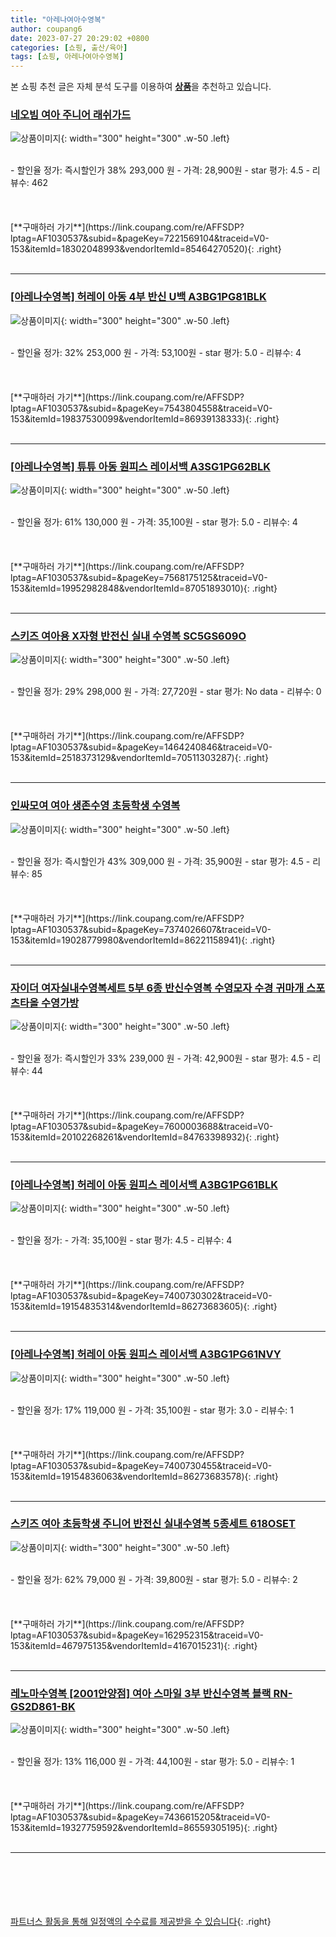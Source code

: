 ```yaml
---
title: "아레나여아수영복"
author: coupang6
date: 2023-07-27 20:29:02 +0800
categories: [쇼핑, 출산/육아]
tags: [쇼핑, 아레나여아수영복]
---
```


본 쇼핑 추천 글은 자체 분석 도구를 이용하여 [**상품**](https://link.coupang.com/a/bao1ui)을 추천하고 있습니다.

### [네오빔 여아 주니어 래쉬가드](https://link.coupang.com/re/AFFSDP?lptag=AF1030537&subid=&pageKey=7221569104&traceid=V0-153&itemId=18302048993&vendorItemId=85464270520)

![상품이미지](https://thumbnail8.coupangcdn.com/thumbnails/remote/230x230ex/image/vendor_inventory/60f6/9fe03da06b7c53d7399f7528a31f505766c8fbe43c0295189f98fb54b09b.jpg){: width="300" height="300" .w-50 .left}


<br>
- 할인율 정가: 즉시할인가 38%  293,000   원
- 가격: 28,900원
- star 평가: 4.5
- 리뷰수: 462
<br>
<br>
<br>
<br>
[**구매하러 가기**](https://link.coupang.com/re/AFFSDP?lptag=AF1030537&subid=&pageKey=7221569104&traceid=V0-153&itemId=18302048993&vendorItemId=85464270520){: .right}
<br>
<br>

---

### [[아레나수영복] 허레이 아동 4부 반신 U백 A3BG1PG81BLK](https://link.coupang.com/re/AFFSDP?lptag=AF1030537&subid=&pageKey=7543804558&traceid=V0-153&itemId=19837530099&vendorItemId=86939138333)

![상품이미지](https://thumbnail6.coupangcdn.com/thumbnails/remote/230x230ex/image/vendor_inventory/836a/359937c8bebe5fbc229834ba7ebee747bb2b8204c25b821f04ae06cf4c7d.jpg){: width="300" height="300" .w-50 .left}


<br>
- 할인율 정가: 32%  253,000   원
- 가격: 53,100원
- star 평가: 5.0
- 리뷰수: 4
<br>
<br>
<br>
<br>
[**구매하러 가기**](https://link.coupang.com/re/AFFSDP?lptag=AF1030537&subid=&pageKey=7543804558&traceid=V0-153&itemId=19837530099&vendorItemId=86939138333){: .right}
<br>
<br>

---

### [[아레나수영복] 튜튜 아동 원피스 레이서백 A3SG1PG62BLK](https://link.coupang.com/re/AFFSDP?lptag=AF1030537&subid=&pageKey=7568175125&traceid=V0-153&itemId=19952982848&vendorItemId=87051893010)

![상품이미지](https://thumbnail6.coupangcdn.com/thumbnails/remote/230x230ex/image/vendor_inventory/7a4a/62ffadb7c9b521db2e4f005ffcbb01e87a15cb9ed71db791158d76771a83.jpg){: width="300" height="300" .w-50 .left}


<br>
- 할인율 정가: 61%  130,000   원
- 가격: 35,100원
- star 평가: 5.0
- 리뷰수: 4
<br>
<br>
<br>
<br>
[**구매하러 가기**](https://link.coupang.com/re/AFFSDP?lptag=AF1030537&subid=&pageKey=7568175125&traceid=V0-153&itemId=19952982848&vendorItemId=87051893010){: .right}
<br>
<br>

---

### [스키즈 여아용 X자형 반전신 실내 수영복 SC5GS609O](https://link.coupang.com/re/AFFSDP?lptag=AF1030537&subid=&pageKey=1464240846&traceid=V0-153&itemId=2518373129&vendorItemId=70511303287)

![상품이미지](https://thumbnail10.coupangcdn.com/thumbnails/remote/230x230ex/image/retail/images/2020/04/14/13/3/f3aa478e-0c1d-4a12-b042-c5b1eff1a995.jpg){: width="300" height="300" .w-50 .left}


<br>
- 할인율 정가: 29%  298,000   원
- 가격: 27,720원
- star 평가: No data
- 리뷰수: 0
<br>
<br>
<br>
<br>
[**구매하러 가기**](https://link.coupang.com/re/AFFSDP?lptag=AF1030537&subid=&pageKey=1464240846&traceid=V0-153&itemId=2518373129&vendorItemId=70511303287){: .right}
<br>
<br>

---

### [인싸모여 여아 생존수영 초등학생 수영복](https://link.coupang.com/re/AFFSDP?lptag=AF1030537&subid=&pageKey=7374026607&traceid=V0-153&itemId=19028779980&vendorItemId=86221158941)

![상품이미지](https://thumbnail8.coupangcdn.com/thumbnails/remote/230x230ex/image/vendor_inventory/0d78/9c658a1ea31816d36cba77c36907296f768aa157614adc25839444b02836.jpg){: width="300" height="300" .w-50 .left}


<br>
- 할인율 정가: 즉시할인가 43%  309,000   원
- 가격: 35,900원
- star 평가: 4.5
- 리뷰수: 85
<br>
<br>
<br>
<br>
[**구매하러 가기**](https://link.coupang.com/re/AFFSDP?lptag=AF1030537&subid=&pageKey=7374026607&traceid=V0-153&itemId=19028779980&vendorItemId=86221158941){: .right}
<br>
<br>

---

### [자이더 여자실내수영복세트 5부 6종 반신수영복 수영모자 수경 귀마개 스포츠타올 수영가방](https://link.coupang.com/re/AFFSDP?lptag=AF1030537&subid=&pageKey=7600003688&traceid=V0-153&itemId=20102268261&vendorItemId=84763398932)

![상품이미지](https://thumbnail10.coupangcdn.com/thumbnails/remote/230x230ex/image/vendor_inventory/90f2/ae3f6c65413dd383edc2901ca62ac8278bbf3f51fd2c3e917749f3415ef4.jpg){: width="300" height="300" .w-50 .left}


<br>
- 할인율 정가: 즉시할인가 33%  239,000   원
- 가격: 42,900원
- star 평가: 4.5
- 리뷰수: 44
<br>
<br>
<br>
<br>
[**구매하러 가기**](https://link.coupang.com/re/AFFSDP?lptag=AF1030537&subid=&pageKey=7600003688&traceid=V0-153&itemId=20102268261&vendorItemId=84763398932){: .right}
<br>
<br>

---

### [[아레나수영복] 허레이 아동 원피스 레이서백 A3BG1PG61BLK](https://link.coupang.com/re/AFFSDP?lptag=AF1030537&subid=&pageKey=7400730302&traceid=V0-153&itemId=19154835314&vendorItemId=86273683605)

![상품이미지](https://thumbnail8.coupangcdn.com/thumbnails/remote/230x230ex/image/vendor_inventory/b383/12e9355a912278f33b6d31c2abe35ff6063976f6ff29b3b9c471c4efff54.jpg){: width="300" height="300" .w-50 .left}


<br>
- 할인율 정가: 
- 가격: 35,100원
- star 평가: 4.5
- 리뷰수: 4
<br>
<br>
<br>
<br>
[**구매하러 가기**](https://link.coupang.com/re/AFFSDP?lptag=AF1030537&subid=&pageKey=7400730302&traceid=V0-153&itemId=19154835314&vendorItemId=86273683605){: .right}
<br>
<br>

---

### [[아레나수영복] 허레이 아동 원피스 레이서백 A3BG1PG61NVY](https://link.coupang.com/re/AFFSDP?lptag=AF1030537&subid=&pageKey=7400730455&traceid=V0-153&itemId=19154836063&vendorItemId=86273683578)

![상품이미지](https://thumbnail7.coupangcdn.com/thumbnails/remote/230x230ex/image/vendor_inventory/30a9/9435c5a4bb6b45e485686ec69a45dfcc15c04ccd607e8f69cf6267951291.jpg){: width="300" height="300" .w-50 .left}


<br>
- 할인율 정가: 17%  119,000   원
- 가격: 35,100원
- star 평가: 3.0
- 리뷰수: 1
<br>
<br>
<br>
<br>
[**구매하러 가기**](https://link.coupang.com/re/AFFSDP?lptag=AF1030537&subid=&pageKey=7400730455&traceid=V0-153&itemId=19154836063&vendorItemId=86273683578){: .right}
<br>
<br>

---

### [스키즈 여아 초등학생 주니어 반전신 실내수영복 5종세트 618OSET](https://link.coupang.com/re/AFFSDP?lptag=AF1030537&subid=&pageKey=162952315&traceid=V0-153&itemId=467975135&vendorItemId=4167015231)

![상품이미지](https://thumbnail7.coupangcdn.com/thumbnails/remote/230x230ex/image/vendor_inventory/13af/41501ca36d6f47cc992baf67880ba58b620b5b5260708b02ab1c0756eee3.jpg){: width="300" height="300" .w-50 .left}


<br>
- 할인율 정가: 62%  79,000   원
- 가격: 39,800원
- star 평가: 5.0
- 리뷰수: 2
<br>
<br>
<br>
<br>
[**구매하러 가기**](https://link.coupang.com/re/AFFSDP?lptag=AF1030537&subid=&pageKey=162952315&traceid=V0-153&itemId=467975135&vendorItemId=4167015231){: .right}
<br>
<br>

---

### [레노마수영복 [2001안양점] 여아 스마일 3부 반신수영복 블랙 RN-GS2D861-BK](https://link.coupang.com/re/AFFSDP?lptag=AF1030537&subid=&pageKey=7436615205&traceid=V0-153&itemId=19327759592&vendorItemId=86559305195)

![상품이미지](https://thumbnail10.coupangcdn.com/thumbnails/remote/230x230ex/image/vendor_inventory/1edc/21b93cd521b3feadc9f20eac0b53fcd5bfd3ef450bf1fd34dfd8fe78bda9.jpg){: width="300" height="300" .w-50 .left}


<br>
- 할인율 정가: 13%  116,000   원
- 가격: 44,100원
- star 평가: 5.0
- 리뷰수: 1
<br>
<br>
<br>
<br>
[**구매하러 가기**](https://link.coupang.com/re/AFFSDP?lptag=AF1030537&subid=&pageKey=7436615205&traceid=V0-153&itemId=19327759592&vendorItemId=86559305195){: .right}
<br>
<br>

---
<br><br><br><br><br> [파트너스 활동을 통해 일정액의 수수료를 제공받을 수 있습니다](https://link.coupang.com/a/bao1ui){: .right}